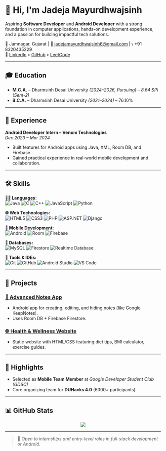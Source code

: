 # 👋 Hi, I'm Jadeja Mayurdhwajsinh

Aspiring **Software Developer** and **Android Developer** with a strong foundation in computer applications, hands-on development experience, and a passion for building impactful tech solutions.

📍 Jamnagar, Gujarat | 📧 jadejamayurdhwajsinh6@gmail.com | 📞 +91 8320435229  
🔗 [LinkedIn](https://www.linkedin.com/in/jadeja-mayurdhwajsinh-82a68b259?utm_source=share&utm_campaign=share_via&utm_content=profile&utm_medium=android_app) • [GitHub](https://github.com/JadejaMayurdhwajsinh) • [LeetCode](https://leetcode.com/jadeja_mayurdhwajsinh)

---

## 🎓 Education

- **M.C.A.** – Dharmsinh Desai University *(2024–2026, Pursuing) – 8.64 SPI (Sem-2)*
- **B.C.A.** – Dharmsinh Desai University *(2021–2024)* – 76.10%

---

## 💼 Experience

**Android Developer Intern – Venom Technologies**  
*Dec 2023 – Mar 2024*  
- Built features for Android apps using Java, XML, Room DB, and Firebase.
- Gained practical experience in real-world mobile development and collaboration.

---

## 🛠️ Skills

**👨‍💻 Languages:**  
![Java](https://img.shields.io/badge/Java-%23ED8B00.svg?style=flat&logo=java&logoColor=white)
![C](https://img.shields.io/badge/C-%2300599C.svg?style=flat&logo=c&logoColor=white)
![C++](https://img.shields.io/badge/C++-%2300599C.svg?style=flat&logo=c%2B%2B&logoColor=white)
![JavaScript](https://img.shields.io/badge/JavaScript-%23F7DF1E.svg?style=flat&logo=javascript&logoColor=black)
![Python](https://img.shields.io/badge/Python-3776AB.svg?style=flat&logo=python&logoColor=white)

**🌐 Web Technologies:**  
![HTML5](https://img.shields.io/badge/HTML5-E34F26?style=flat&logo=html5&logoColor=white)
![CSS3](https://img.shields.io/badge/CSS3-1572B6?style=flat&logo=css3&logoColor=white)
![PHP](https://img.shields.io/badge/PHP-777BB4?style=flat&logo=php&logoColor=white)
![ASP.NET](https://img.shields.io/badge/ASP.NET-512BD4?style=flat&logo=dotnet&logoColor=white)
![Django](https://img.shields.io/badge/Django-092E20?style=flat&logo=django&logoColor=white)

**📱 Mobile Development:**  
![Android](https://img.shields.io/badge/Android-3DDC84?style=flat&logo=android&logoColor=white)
![Room](https://img.shields.io/badge/Room-9E9E9E?style=flat&logo=android&logoColor=white)
![Firebase](https://img.shields.io/badge/Firebase-FFCA28?style=flat&logo=firebase&logoColor=black)

**💾 Databases:**  
![MySQL](https://img.shields.io/badge/MySQL-005C84?style=flat&logo=mysql&logoColor=white)
![Firestore](https://img.shields.io/badge/Firestore-FFA611?style=flat&logo=firebase&logoColor=black)
![Realtime Database](https://img.shields.io/badge/Realtime_DB-039BE5?style=flat&logo=firebase&logoColor=white)

**🧰 Tools & IDEs:**  
![Git](https://img.shields.io/badge/Git-F05032?style=flat&logo=git&logoColor=white)
![GitHub](https://img.shields.io/badge/GitHub-181717?style=flat&logo=github&logoColor=white)
![Android Studio](https://img.shields.io/badge/Android_Studio-3DDC84?style=flat&logo=android-studio&logoColor=white)
![VS Code](https://img.shields.io/badge/VS_Code-007ACC?style=flat&logo=visual-studio-code&logoColor=white)


---

## 🚀 Projects

### [📱 Advanced Notes App](https://github.com/JadejaMayurdhwajsinh/notes-app)
- Android app for creating, editing, and hiding notes (like Google KeepNotes).
- Uses Room DB + Firebase Firestore.

### [🌐 Health & Wellness Website](https://github.com/JadejaMayurdhwajsinh/health-website)
- Static website with HTML/CSS featuring diet tips, BMI calculator, exercise guides.

---

## 🏅 Highlights

- Selected as **Mobile Team Member** at *Google Developer Student Club (GDSC)*
- Core organizing team for **DUHacks 4.0** (6000+ participants)

---

## 📊 GitHub Stats

<p align="center">
  <img src="https://github-readme-stats.vercel.app/api?username=JadejaMayurdhwajsinh&show_icons=true&theme=default" />
</p>

---

> 📌 *Open to internships and entry-level roles in full-stack development or Android.*
